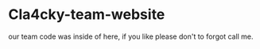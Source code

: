# Cla4cky-team-website
our team code was inside of here, if you like please don't to forgot call me.
